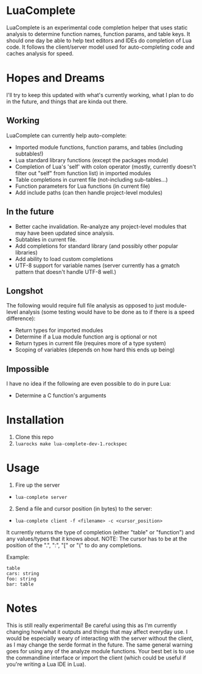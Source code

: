 # LuaComplete
LuaComplete is an experimental code completion helper that uses static analysis to determine function names, function params, and table keys. It should one day be able to help text editors and IDEs do completion of Lua code. It follows the client/server model used for auto-completing code and caches analysis for speed. 

# Hopes and Dreams
I'll try to keep this updated with what's currently working, what I plan to do in the future, and things that are kinda out there.
## Working
LuaComplete can currently help auto-complete:
 * Imported module functions, function params, and tables (including subtables!)
 * Lua standard library functions (except the packages module)
 * Completion of Lua's 'self' with colon operator (mostly, currently doesn't filter out "self" from function list) in imported modules
 * Table completions in current file (not-including sub-tables...)
 * Function parameters for Lua functions (in current file)
 * Add include paths (can then handle project-level modules)

## In the future
 * Better cache invalidation. Re-analyze any project-level modules that may have been updated since analysis.
 * Subtables in current file.
 * Add completions for standard library (and possibly other popular libraries)
 * Add ability to load custom completions
 * UTF-8 support for variable names (server currently has a gmatch pattern that doesn't handle UTF-8 well.)

## Longshot
The following would require full file analysis as opposed to just module-level analysis (some testing would have to be done as to if there is a speed difference):
 * Return types for imported modules
 * Determine if a Lua module function arg is optional or not
 * Return types in current file (requires more of a type system)
 * Scoping of variables (depends on how hard this ends up being)

## Impossible
I have no idea if the following are even possible to do in pure Lua:
 * Determine a C function's arguments


# Installation
1. Clone this repo
2. `luarocks make lua-complete-dev-1.rockspec`

# Usage
1. Fire up the server 
  * `lua-complete server`
2. Send a file and cursor position (in bytes) to the server:
  * `lua-complete client -f <filename> -c <cursor_position>`

It currently returns the type of completion (either "table" or "function") and any values/types that it knows about. NOTE: The cursor has to be at the position of the ".", ":", "[" or "(" to do any completions.

Example:
```
table
cars: string
foo: string
bar: table
```

# Notes
This is still really experimental! Be careful using this as I'm currently changing how/what it outputs and things that may affect everyday use. I would be especially weary of interacting with the server without the client, as I may change the serde format in the future. The same general warning goes for using any of the analyze module functions. Your best bet is to use the commandline interface or import the client (which could be useful if you're writing a Lua IDE in Lua).
